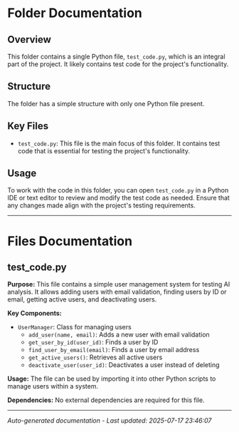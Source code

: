 # Folder Documentation

## Overview
This folder contains a single Python file, `test_code.py`, which is an integral part of the project. It likely contains test code for the project's functionality.

## Structure
The folder has a simple structure with only one Python file present.

## Key Files
- `test_code.py`: This file is the main focus of this folder. It contains test code that is essential for testing the project's functionality.

## Usage
To work with the code in this folder, you can open `test_code.py` in a Python IDE or text editor to review and modify the test code as needed. Ensure that any changes made align with the project's testing requirements.

---

# Files Documentation

## test_code.py

**Purpose:** This file contains a simple user management system for testing AI analysis. It allows adding users with email validation, finding users by ID or email, getting active users, and deactivating users.

**Key Components:**
- `UserManager`: Class for managing users
  - `add_user(name, email)`: Adds a new user with email validation
  - `get_user_by_id(user_id)`: Finds a user by ID
  - `find_user_by_email(email)`: Finds a user by email address
  - `get_active_users()`: Retrieves all active users
  - `deactivate_user(user_id)`: Deactivates a user instead of deleting

**Usage:** The file can be used by importing it into other Python scripts to manage users within a system.

**Dependencies:** No external dependencies are required for this file.

---
*Auto-generated documentation - Last updated: 2025-07-17 23:46:07*
